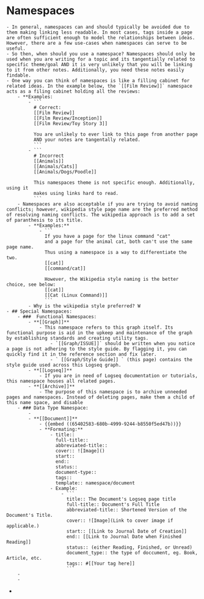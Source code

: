 # Namespaces
	- In general, namespaces can and should typically be avoided due to them making linking less readable. In most cases, tags inside a page are often sufficient enough to model the relationships between ideas. However, there are a few use-cases when namespaces can serve to be useful.
	- So then, when should you use a namespace? Namespaces should only be used when you are writing for a topic and its tangentially related to specific theme/goal AND it is very unlikely that you will be linking to it from other notes. Additionally, you need these notes easily findable.
	- One way you can think of namespaces is like a filling cabinet for related ideas. In the example below, the `[[Film Review]]` namespace acts as a filing cabinet holding all the reviews:
		- **Examples:
			- ```
			  # Correct:
			  [[Film Review]]
			  [[Film Review/Inception]]
			  [[Film Review/Toy Story 3]]
			  
			  You are unlikely to ever link to this page from another page
			  AND your notes are tangentally related.
			  ```
			- ```
			  # Incorrect
			  [[Animals]]
			  [[Animals/Cats]]
			  [[Animals/Dogs/Poodle]]
			  
			  This namespaces theme is not specific enough. Additionally, using it
			  makes using links hard to read.
			  ```
		- Namespaces are also acceptable if you are trying to avoid naming conflicts; however, wikipedia style page name are the preferred method of resolving naming conflicts. The wikipedia approach is to add a set of paranthesis to its title.
			- **Examples:**
				- ```
				  If you have a page for the linux command "cat"
				  and a page for the animal cat, both can't use the same page name.
				  Thus using a namespace is a way to differentiate the two.
				  [[cat]]
				  [[command/cat]]
				  
				  However, the Wikipedia style naming is the better choice, see below:
				  [[cat]]
				  [[Cat (Linux Command)]]
				  ```
			- Why is the wikipedia style preferred? W
	- ## Special Namespaces:
		- ###  Functional Namespaces:
			- **[[Graph]]**
				- This namespace refers to this graph itself. Its functional purpose is aid in the upkeep and maintenance of the graph by establishing standards and creating utility tags.
					- `[[Graph/ISSUE]]` should be written when you notice a page is not adhering to the style guide. By flagging it, you can quickly find it in the reference section and fix later.
					- ` [[Graph/Style Guide]] ` (this page) contains the style guide used across this Logseq graph.
			- **[[Logseq]]**
				- If you are in need of Logseq documentation or tutorials, this namespace houses all related pages.
			- **[[Archive]]**
				- The purpose of this namespace is to archive unneeded pages and namespaces. Instead of deleting pages, make them a child of this name space, and disable
		- ### Data Type Namespace:
			-
			- **[[Document]]**
				- {{embed ((65402583-680b-4999-9244-b8550f5ed47b))}}
				- **Formating:**
					- title::
					  full-title::
					  abbreviated-title::
					  cover:: ![Image]()
					  start::
					  end::
					  status::
					  document-type::
					  tags::
					  template:: namespace/document
					- Example:
						- ```
						  title:: The Document's Logseq page title
						  full-title:: Document's Full Title
						  abbreviated-title:: Shortened Version of the Document's Title.
						  cover:: ![Image](Link to cover image if applicable.)
						  start:: [[Link to Journal Date of Creation]]
						  end:: [[Link to Journal Date when Finished Reading]]
						  status:: (either Reading, Finished, or Unread)
						  document_type:: the type of doccument, eg. Book, Article, etc.
						  tags:: #[[Your tag here]]
						  ```
		-
		-
-